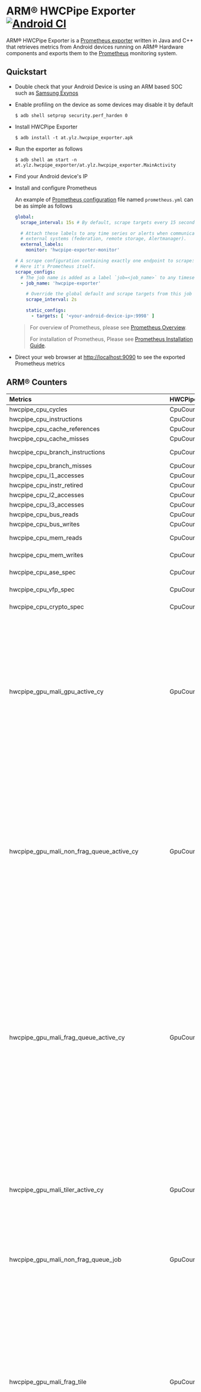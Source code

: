# ARM® HWCPipe Exporter [![Android CI](https://github.com/ylz-at/arm-hwcpipe-exporter/actions/workflows/android.yml/badge.svg)](https://github.com/ylz-at/arm-hwcpipe-exporter/actions/workflows/android.yml)

ARM® HWCPipe Exporter is a [Prometheus exporter](https://prometheus.io/docs/instrumenting/exporters/) written in Java and C++ that retrieves metrics from Android devices running on ARM® Hardware components and exports them to the [Prometheus](https://prometheus.io/) monitoring system.

## Quickstart

- Double check that your Android Device is using an ARM based SOC such as [Samsung Exynos](https://en.wikipedia.org/wiki/Exynos)

- Enable profiling on the device as some devices may disable it by default

  ```shell
  $ adb shell setprop security.perf_harden 0
  ```

- Install HWCPipe Exporter

  ```shell
  $ adb install -t at.ylz.hwcpipe_exporter.apk
  ```

- Run the exporter as follows

  ```shell
  $ adb shell am start -n at.ylz.hwcpipe_exporter/at.ylz.hwcpipe_exporter.MainActivity
  ```

- Find your Android device's IP

- Install and configure Prometheus

  An example of [Prometheus configuration](https://prometheus.io/docs/prometheus/latest/configuration/configuration/) file named `prometheus.yml` can be as simple as follows

  ```yaml
  global:
    scrape_interval: 15s # By default, scrape targets every 15 seconds.
  
    # Attach these labels to any time series or alerts when communicating with
    # external systems (federation, remote storage, Alertmanager).
    external_labels:
      monitor: 'hwcpipe-exporter-monitor'
  
  # A scrape configuration containing exactly one endpoint to scrape:
  # Here it's Prometheus itself.
  scrape_configs:
    # The job name is added as a label `job=<job_name>` to any timeseries scraped from this config.
    - job_name: 'hwcpipe-exporter'
  
      # Override the global default and scrape targets from this job every 5 seconds.
      scrape_interval: 2s
  
      static_configs:
        - targets: [ '<your-android-device-ip>:9998' ]
  ```

  > For overview of Prometheus, please see [Prometheus Overview](https://prometheus.io/docs/introduction/overview/).
  >
  > For installation of Prometheus, Please see [Prometheus Installation Guide](https://prometheus.io/docs/prometheus/latest/installation/).

- Direct your web browser at [http://localhost:9090](http://localhost:9090) to see the exported Prometheus metrics

## ARM® Counters

| Metrics | HWCPipe | ARM counter | Description | Unit |
| :---- | :---- | :---- | :---- | :---- |
|  hwcpipe_cpu_cycles | CpuCounter::Cycles |  Cycles | Number of CPU cycles | cycles |
|  hwcpipe_cpu_instructions | CpuCounter::Instructions |  Instructions | Number of CPU instructions | instructions |
|  hwcpipe_cpu_cache_references | CpuCounter::CacheReferences |  CacheReferences | Number of cache references | references |
|  hwcpipe_cpu_cache_misses | CpuCounter::CacheMisses |  CacheMisses | Number of cache misses | misses |
|  hwcpipe_cpu_branch_instructions | CpuCounter::BranchInstructions |  BranchInstructions | Number of branch instructionss | instructions |
|  hwcpipe_cpu_branch_misses | CpuCounter::BranchMisses |  BranchMisses | Number of branch misses | misses |
|  hwcpipe_cpu_l1_accesses | CpuCounter::L1Accesses |  L1Accesses | L1 data cache accesses | accesses |
|  hwcpipe_cpu_instr_retired | CpuCounter::InstrRetired |  InstrRetired | All retired instructions | instructions |
|  hwcpipe_cpu_l2_accesses | CpuCounter::L2Accesses |  L2Accesses | L2 data cache accesses | accesses |
|  hwcpipe_cpu_l3_accesses | CpuCounter::L3Accesses |  L3Accesses | L3 data cache accesses | accesses |
|  hwcpipe_cpu_bus_reads | CpuCounter::BusReads |  BusReads | Bus access reads | beats |
|  hwcpipe_cpu_bus_writes | CpuCounter::BusWrites |  BusWrites | Bus access writes | beats |
|  hwcpipe_cpu_mem_reads | CpuCounter::MemReads |  MemReads | Data memory access, load instructions |instructions |
|  hwcpipe_cpu_mem_writes | CpuCounter::MemWrites |  MemWrites | Data memory access, store instructions | instructions |
|  hwcpipe_cpu_ase_spec | CpuCounter::ASESpec |  ASESpec | Speculatively executed SIMD operations | operations |
|  hwcpipe_cpu_vfp_spec | CpuCounter::VFPSpec |  VFPSpec | Speculatively executed floating point operations | operations |
|  hwcpipe_cpu_crypto_spec | CpuCounter::CryptoSpec |  CryptoSpec | Speculatively executed cryptographic operations | operations |
| hwcpipe_gpu_mali_gpu_active_cy | GpuCounter::GpuCycles | MaliGPUActiveCy | GPU active cycles. This counter increments every clock cycle where the GPU has any pending workload present in one of its processing queues, and therefore shows the overall GPU processing load requested by the application. This counter will increment every clock cycle where any workload is present in a processing queue, even if the GPU is stalled waiting for external memory to return data; this is still counted as active time even though no forward progress is being made. Hardware name: GPU_ACTIVE. | cycles |
| hwcpipe_gpu_mali_non_frag_queue_active_cy |GpuCounter::VertexComputeCycles | MaliNonFragQueueActiveCy | Non-fragment queue active cycles. This counter increments every clock cycle where the GPU has any workload present in the non-fragment queue. This queue can be used for vertex shaders, tessellation shaders, geometry shaders, fixed function tiling, and compute shaders. This counter can not disambiguate between these workloads. This counter will increment any clock cycle where a workload is loaded into a queue even if the GPU is stalled waiting for external memory to return data; this is still counted as active time even though no forward progress is being made. Hardware name: JS1_ACTIVE. | cycles |
| hwcpipe_gpu_mali_frag_queue_active_cy | GpuCounter::FragmentCycles | MaliFragQueueActiveCy | Fragment queue active cycles. This counter increments every clock cycle where the GPU has any workload present in the fragment queue. For most graphics content there are significantly more fragments than vertices, so this queue will normally have the highest processing load. In content that is GPU bound by fragment processing it is normal for to be approximately equal to , with vertex and fragment processing running in parallel. This counter will increment any clock cycle where a workload is loaded into a queue even if the GPU is stalled waiting for external memory to return data; this is still counted as active time even though no forward progress is being made. Hardware name: JS0_ACTIVE. | cycles |
| hwcpipe_gpu_mali_tiler_active_cy | GpuCounter::TilerCycles | MaliTilerActiveCy | Tiler active cycles. This counter increments every cycle the tiler has a workload in its processing queue. The tiler can run in parallel to vertex shading and fragment shading so a high cycle count here does not necessarily imply a bottleneck, unless the counters in the shader cores are very low relative to this. Hardware name: TILER_ACTIVE. | cycles |
| hwcpipe_gpu_mali_non_frag_queue_job | GpuCounter::VertexComputeJobs | MaliNonFragQueueJob  | Non-fragment jobs. This counter increments for every job processed by the GPU non-fragment queue. Hardware name: JS1_JOBS. | jobs |
| hwcpipe_gpu_mali_frag_tile | GpuCounter::Tiles | MaliFragTile | Tiles. This counter increments for every tile processed by the shader core. Note that tiles are normally 16x16 pixels but can vary depending on per-pixel storage requirements and the tile buffer size of the current GPU. The number of bits of color storage per pixel available when using a 16x16 tile size on this GPU is 256. Using more storage than this - whether for multi-sampling, wide color formats, or multiple render targets - will result in the driver dynamically reducing tile size until sufficient storage is available. The most accurate way to get the total pixel count rendered by the application is to use the job manager counter, because it will always count 32x32 pixel regions. Hardware name: FRAG_PTILES. | tiles |
| hwcpipe_gpu_mali_frag_tile_kill | GpuCounter::TransactionEliminations | MaliFragTileKill | Constant tiles killed. This counter increments for every tile killed by a transaction elimination CRC check. Hardware name: FRAG_TRANS_ELIM. | tiles |
| hwcpipe_gpu_mali_frag_queue_job |GpuCounter::FragmentJobs | MaliFragQueueJob | Fragment jobs. This counter increments for every job processed by the GPU fragment queue. Hardware name: JS0_JOBS. | jobs |
| hwcpipe_gpu_mali_gpu_pix | GpuCounter::Pixels | MaliGPUPix | Pixels. This expression defines the total number of pixels that are shaded for any render pass. Note that this can be a slight overestimate because the underlying hardware counter rounds the width and height values of the rendered surface to be 32-pixel aligned, even if those pixels are not actually processed during shading because they are out of the active viewport and/or scissor region. | cycles |
| hwcpipe_gpu_mali_frag_ezs_test_qd | GpuCounter::EarlyZTests | MaliFragEZSTestQd | Early ZS tested quads. This counter increments for every quad undergoing early depth and stencil testing. For maximum performance, this number should be close to the total number of input quads. We want as many of the input quads as possible to be subject to early ZS testing as it is significantly more efficient than late ZS testing, which will only kill threads after they have been fragment shaded. Hardware name: FRAG_QUADS_EZS_TEST. | tests |
| hwcpipe_gpu_mali_frag_ezs_kill_qd | GpuCounter::EarlyZKilled | MaliFragEZSKillQd | Early ZS killed quads. This counter increments for every quad killed by early depth and stencil testing. It is common to see a proportion of quads killed at this point in the pipeline, because early ZS is effective at handling depth-based occlusion inside the view frustum, and can reduce the need for perfect culling in the application. However, if a very high percentage of quads are being killed at this stage, this can indicate that improvements in application culling are possible, such as the use of potential visibility sets or portal culling to cull objects in different rooms. Hardware name: FRAG_QUADS_EZS_KILL. | tests |
| hwcpipe_gpu_mali_frag_lzs_test_qd | GpuCounter::LateZTests  | MaliFragLZSTestQd | Late ZS tested quads. This counter increments for every quad undergoing late depth and stencil testing. Hardware name: FRAG_LZS_TEST. | tests |
| hwcpipe_gpu_mali_frag_lzs_kill_qd | GpuCounter::LateZKilled | MaliFragLZSKillQd | Late ZS killed quads. This counter increments for every quad killed by late depth and stencil testing. Hardware name: FRAG_LZS_KILL. | tests |
| hwcpipe_gpu_mali_eng_instr | GpuCounter::Instructions | MaliEngInstr | Executed instructions. This counter increments for every instruction that the execution engine processes per warp. All instructions are single cycle issue. Hardware name: EXEC_INSTR_COUNT. | instructions |
| hwcpipe_gpu_mali_eng_diverged_instr | GpuCounter::DivergedInstructions | MaliEngDivergedInstr | Diverged instructions. This counter increments for every instruction the execution engine processes per warp where there is control flow divergence across the warp. Control flow divergence erodes arithmetic execution efficiency because it implies some threads in the warp are idle because they did not take the current control path through the code. Aim to minimize control flow divergence when designing shader effects. Hardware name: EXEC_INSTR_DIVERGED. | instructions |
| hwcpipe_gpu_mali_core_active_cy | GpuCounter::ShaderCycles  | MaliCoreActiveCy | Execution core active cycles. This counter increments every cycle that the shader core is processing at least one warp. Note that this counter does not provide detailed information about how the functional units are utilized inside the shader core, but simply gives an indication that something was running. Hardware name: EXEC_CORE_ACTIVE. | cycles |
| hwcpipe_gpu_mali_eng_instr_shader_arithmetic_cycles | GpuCounter::ShaderArithmeticCycles | MaliEngInstr | Executed instructions. This counter increments for every instruction that the execution engine processes per warp. All instructions are single cycle issue. Hardware name: EXEC_INSTR_COUNT. | cycles |
| hwcpipe_gpu_mali_ls_issue_cy | GpuCounter::ShaderLoadStoreCycles | MaliLSIssueCy | Load/store total issues. This expression defines the total number of load/store issue cycles. Note that this counter ignores secondary effects such as cache misses, so this counter provides the best case cycle usage. | cycles |
| hwcpipe_gpu_mali_tex_filt_active_cy | GpuCounter::ShaderTextureCycles | MaliTexFiltActiveCy | Texture filtering cycles. This counter increments for every texture filtering issue cycle. Some instructions take more than one cycle due to multi-cycle data access and filtering operations: * 2D bilinear filtering takes two cycles per quad. * 2D trilinear filtering takes four cycles per quad. * 3D bilinear filtering takes four cycles per quad. * 3D trilinear filtering takes eight cycles per quad. Hardware name: TEX_FILT_NUM_OPERATIONS. | cycles |
| hwcpipe_gpu_mali_l2cache_rd_lookup | GpuCounter::CacheReadLookups | MaliL2CacheRdLookup | Read lookup requests. This counter increments for every L2 cache read lookup made. Hardware name: L2_READ_LOOKUP. | lookups |
| hwcpipe_gpu_mali_l2cache_wr_lookup | GpuCounter::CacheWriteLookups | MaliL2CacheWrLookup | Write lookup requests. This counter increments for every L2 cache write lookup made. Hardware name: L2_WRITE_LOOKUP. | lookups |
| hwcpipe_gpu_mali_ext_bus_rd | GpuCounter::ExternalMemoryReadAccesses | MaliExtBusRd | Output external read transactions. This counter increments for every external read transaction made on the memory bus. These transactions will typically result in an external DRAM access, but some designs include a system cache which can provide some buffering. The longest memory transaction possible is 64 bytes in length, but shorter transactions can be generated in some circumstances. Hardware name: L2_EXT_READ. | accesses |
| hwcpipe_gpu_mali_ext_bus_wr | GpuCounter::ExternalMemoryWriteAccesses | MaliExtBusWr | Output external write transactions. This counter increments for every external write transaction made on the memory bus. These transactions will typically result in an external DRAM access, but some chips include a system cache which can provide some buffering. The longest memory transaction possible is 64 bytes in length, but shorter transactions can be generated in some circumstances. Hardware name: L2_EXT_WRITE. | accesses |
| hwcpipe_gpu_mali_ext_bus_rd_stall_cy | GpuCounter::ExternalMemoryReadStalls | MaliExtBusRdStallCy | Output external read stall transactions. This counter increments for every stall cycle on the AXI bus where the GPU has a valid read transaction to send, but is awaiting a ready signal from the bus. Hardware name: L2_EXT_AR_STALL. | stalls |
| hwcpipe_gpu_mali_ext_bus_wr_stall_cy | GpuCounter::ExternalMemoryWriteStalls | MaliExtBusWrStallCy | Output external write stall cycles. This counter increments for every stall cycle on the external bus where the GPU has a valid write transaction to send, but is awaiting a ready signal from the external bus. Hardware name: L2_EXT_W_STALL. | stalls |
| hwcpipe_gpu_mali_ext_bus_rd_by | GpuCounter::ExternalMemoryReadBytes | MaliExtBusRdBy | Output external read bytes. This expression defines the output read bandwidth for the GPU. | B |
| hwcpipe_gpu_mali_ext_bus_wr_by | GpuCounter::ExternalMemoryWriteBytes | MaliExtBusWrBy | Output external write bytes. This expression defines the output write bandwidth for the GPU. | B |

## Reporting issues

If you encounter a problem, please report it as an [issue on GitHub](https://github.com/ylz-at/arm-hwcpipe-exporter/issues).

## License

This package is licensed under [The MIT License](https://mit-license.org/).

